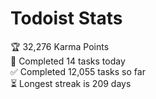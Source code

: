
# Todoist Stats

<!-- TODO-IST:START -->
🏆  32,276 Karma Points           
🌸  Completed 14 tasks today           
✅  Completed 12,055 tasks so far           
⏳  Longest streak is 209 days
<!-- TODO-IST:END -->
